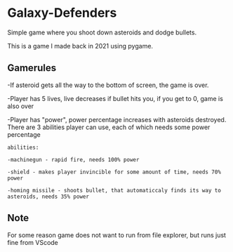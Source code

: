 # Galaxy-Defenders
Simple game where you shoot down asteroids and dodge bullets.

This is a game I made back in 2021 using pygame.
## Gamerules
  -If asteroid gets all the way to the bottom of screen, the game is over.
  
  -Player has 5 lives, live decreases if bullet hits you, if you get to 0, game is also over
  
  -Player has "power", power percentage increases with asteroids destroyed. There are 3 abilities player can use, each of which needs some power percentage
  
    abilities:
  
    -machinegun - rapid fire, needs 100% power
  
    -shield - makes player invincible for some amount of time, needs 70% power
    
    -homing missile - shoots bullet, that automaticcaly finds its way to asteroids, needs 35% power
## Note
For some reason game does not want to run from file explorer, but runs just fine from VScode
